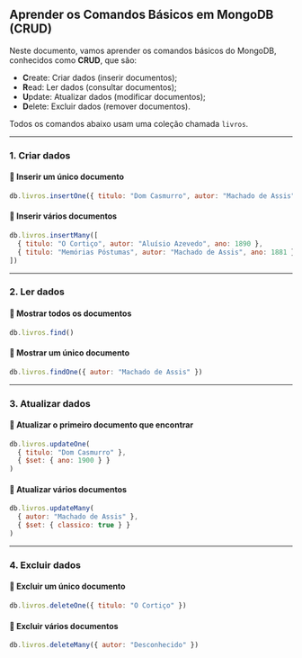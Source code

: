 ## Aprender os Comandos Básicos em MongoDB (CRUD)

Neste documento, vamos aprender os comandos básicos do MongoDB, conhecidos como **CRUD**, que são:

* **C**reate: Criar dados (inserir documentos);
* **R**ead: Ler dados (consultar documentos);
* **U**pdate: Atualizar dados (modificar documentos);
* **D**elete: Excluir dados (remover documentos).

Todos os comandos abaixo usam uma coleção chamada `livros`.

---

### 1. Criar dados

#### 🔹 Inserir um único documento

```js
db.livros.insertOne({ titulo: "Dom Casmurro", autor: "Machado de Assis", ano: 1899 })
```

#### 🔹 Inserir vários documentos

```js
db.livros.insertMany([
  { titulo: "O Cortiço", autor: "Aluísio Azevedo", ano: 1890 },
  { titulo: "Memórias Póstumas", autor: "Machado de Assis", ano: 1881 }
])
```

---

### 2. Ler dados

#### 🔹 Mostrar todos os documentos

```js
db.livros.find()
```

#### 🔹 Mostrar um único documento

```js
db.livros.findOne({ autor: "Machado de Assis" })
```

---

### 3. Atualizar dados

#### 🔹 Atualizar o primeiro documento que encontrar

```js
db.livros.updateOne(
  { titulo: "Dom Casmurro" },
  { $set: { ano: 1900 } }
)
```

#### 🔹 Atualizar vários documentos

```js
db.livros.updateMany(
  { autor: "Machado de Assis" },
  { $set: { classico: true } }
)
```

---

### 4. Excluir dados

#### 🔹 Excluir um único documento

```js
db.livros.deleteOne({ titulo: "O Cortiço" })
```

#### 🔹 Excluir vários documentos

```js
db.livros.deleteMany({ autor: "Desconhecido" })
```
